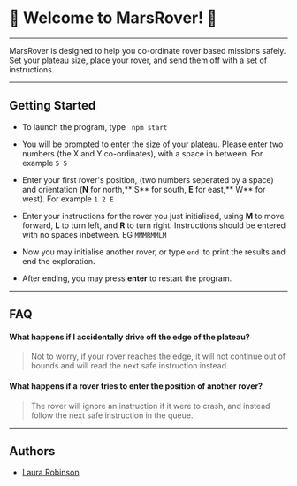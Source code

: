# 🚀 Welcome to MarsRover! 🚀

---

MarsRover is designed to help you co-ordinate rover based missions safely. Set your plateau size, place your rover, and send them off with a set of instructions.

---

## Getting Started

- To launch the program, type ` npm start`

- You will be prompted to enter the size of your plateau. Please enter two numbers (the X and Y co-ordinates), with a space in between. For example `5 5`

- Enter your first rover's position, (two numbers seperated by a space) and orientation (**N** for north,** S** for south, **E** for east,** W** for west). For example `1 2 E`

- Enter your instructions for the rover you just initialised, using **M** to move forward, **L** to turn left, and **R** to turn right. Instructions should be entered with no spaces inbetween. EG `MMMRMMLM`

- Now you may initialise another rover, or type `end `to print the results and end the exploration.

- After ending, you may press **enter** to restart the program.

---

## FAQ

#### What happens if I accidentally drive off the edge of the plateau?

> Not to worry, if your rover reaches the edge, it will not continue out of bounds and will read the next safe instruction instead.

#### What happens if a rover tries to enter the position of another rover?

> The rover will ignore an instruction if it were to crash, and instead follow the next safe instruction in the queue.

---

## Authors

- [Laura Robinson](https://github.com/Loralaura)
